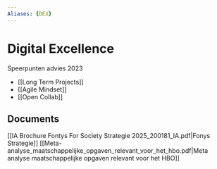 ```yaml
---
Aliases: {DEX}
---
```


# Digital Excellence 

Speerpunten advies 2023
- [[Long Term Projects]]
- [[Agile Mindset]]
- [[Open Collab]]

## Documents
[[IA Brochure Fontys For Society Strategie 2025_200181_IA.pdf|Fonys Strategie]]
[[Meta-analyse_maatschappelijke_opgaven_relevant_voor_het_hbo.pdf|Meta analyse maatschappelijke opgaven relevant voor het HBO]]
